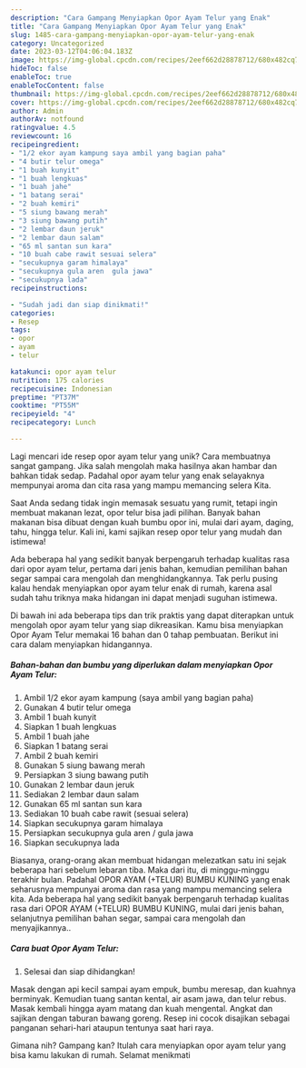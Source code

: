 ```yaml
---
description: "Cara Gampang Menyiapkan Opor Ayam Telur yang Enak"
title: "Cara Gampang Menyiapkan Opor Ayam Telur yang Enak"
slug: 1485-cara-gampang-menyiapkan-opor-ayam-telur-yang-enak
category: Uncategorized
date: 2023-03-12T04:06:04.183Z
image: https://img-global.cpcdn.com/recipes/2eef662d28878712/680x482cq70/opor-ayam-telur-foto-resep-utama.jpg
hideToc: false
enableToc: true
enableTocContent: false
thumbnail: https://img-global.cpcdn.com/recipes/2eef662d28878712/680x482cq70/opor-ayam-telur-foto-resep-utama.jpg
cover: https://img-global.cpcdn.com/recipes/2eef662d28878712/680x482cq70/opor-ayam-telur-foto-resep-utama.jpg
author: Admin
authorAv: notfound
ratingvalue: 4.5
reviewcount: 16
recipeingredient:
- "1/2 ekor ayam kampung saya ambil yang bagian paha"
- "4 butir telur omega"
- "1 buah kunyit"
- "1 buah lengkuas"
- "1 buah jahe"
- "1 batang serai"
- "2 buah kemiri"
- "5 siung bawang merah"
- "3 siung bawang putih"
- "2 lembar daun jeruk"
- "2 lembar daun salam"
- "65 ml santan sun kara"
- "10 buah cabe rawit sesuai selera"
- "secukupnya garam himalaya"
- "secukupnya gula aren  gula jawa"
- "secukupnya lada"
recipeinstructions:

- "Sudah jadi dan siap dinikmati!"
categories:
- Resep
tags:
- opor
- ayam
- telur

katakunci: opor ayam telur 
nutrition: 175 calories
recipecuisine: Indonesian
preptime: "PT37M"
cooktime: "PT55M"
recipeyield: "4"
recipecategory: Lunch

---
```





Lagi mencari ide resep opor ayam telur yang unik? Cara membuatnya sangat gampang. Jika salah mengolah maka hasilnya akan hambar dan bahkan tidak sedap. Padahal opor ayam telur yang enak selayaknya mempunyai aroma dan cita rasa yang mampu memancing selera Kita.





Saat Anda sedang tidak ingin memasak sesuatu yang rumit, tetapi ingin membuat makanan lezat, opor telur bisa jadi pilihan. Banyak bahan makanan bisa dibuat dengan kuah bumbu opor ini, mulai dari ayam, daging, tahu, hingga telur. Kali ini, kami sajikan resep opor telur yang mudah dan istimewa!

Ada beberapa hal yang sedikit banyak berpengaruh terhadap kualitas rasa dari opor ayam telur, pertama dari jenis bahan, kemudian pemilihan bahan segar sampai cara mengolah dan menghidangkannya. Tak perlu pusing kalau hendak menyiapkan opor ayam telur enak di rumah, karena asal sudah tahu triknya maka hidangan ini dapat menjadi suguhan istimewa.






Di bawah ini ada beberapa tips dan trik praktis yang dapat diterapkan untuk mengolah opor ayam telur yang siap dikreasikan. Kamu bisa menyiapkan Opor Ayam Telur memakai 16 bahan dan 0 tahap pembuatan. Berikut ini cara dalam menyiapkan hidangannya.

<!--inarticleads1-->

##### Bahan-bahan dan bumbu yang diperlukan dalam menyiapkan Opor Ayam Telur:

1. Ambil 1/2 ekor ayam kampung (saya ambil yang bagian paha)
1. Gunakan 4 butir telur omega
1. Ambil 1 buah kunyit
1. Siapkan 1 buah lengkuas
1. Ambil 1 buah jahe
1. Siapkan 1 batang serai
1. Ambil 2 buah kemiri
1. Gunakan 5 siung bawang merah
1. Persiapkan 3 siung bawang putih
1. Gunakan 2 lembar daun jeruk
1. Sediakan 2 lembar daun salam
1. Gunakan 65 ml santan sun kara
1. Sediakan 10 buah cabe rawit (sesuai selera)
1. Siapkan secukupnya garam himalaya
1. Persiapkan secukupnya gula aren / gula jawa
1. Siapkan secukupnya lada


Biasanya, orang-orang akan membuat hidangan melezatkan satu ini sejak beberapa hari sebelum lebaran tiba. Maka dari itu, di minggu-minggu terakhir bulan. Padahal OPOR AYAM (+TELUR) BUMBU KUNING yang enak seharusnya mempunyai aroma dan rasa yang mampu memancing selera kita. Ada beberapa hal yang sedikit banyak berpengaruh terhadap kualitas rasa dari OPOR AYAM (+TELUR) BUMBU KUNING, mulai dari jenis bahan, selanjutnya pemilihan bahan segar, sampai cara mengolah dan menyajikannya.. 

<!--inarticleads2-->

##### Cara buat Opor Ayam Telur:


1. Selesai dan siap dihidangkan!

Masak dengan api kecil sampai ayam empuk, bumbu meresap, dan kuahnya berminyak. Kemudian tuang santan kental, air asam jawa, dan telur rebus. Masak kembali hingga ayam matang dan kuah mengental. Angkat dan sajikan dengan taburan bawang goreng. Resep ini cocok disajikan sebagai panganan sehari-hari ataupun tentunya saat hari raya. 

Gimana nih? Gampang kan? Itulah cara menyiapkan opor ayam telur yang bisa kamu lakukan di rumah. Selamat menikmati

